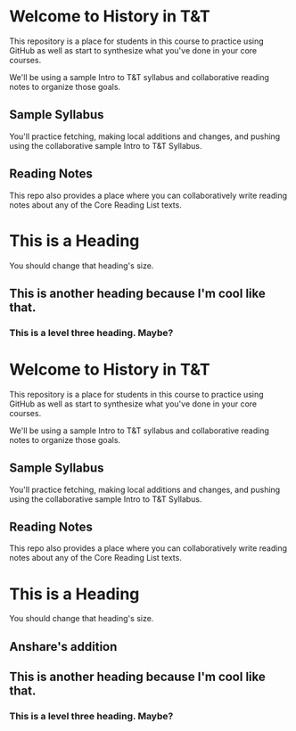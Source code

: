 # Welcome to History in T&T
This repository is a place for students in this course to practice using GitHub as well as start to synthesize what you've done in your core courses.

We'll be using a sample Intro to T&T syllabus and collaborative reading notes to organize those goals.

## Sample Syllabus
You'll practice fetching, making local additions and changes, and pushing using the collaborative sample Intro to T&T Syllabus.

## Reading Notes
This repo also provides a place where you can collaboratively write reading notes about any of the Core Reading List texts.

# This is a Heading
You should change that heading's size.

## This is another heading because I'm cool like that.

### This is a level three heading.  Maybe?

# Welcome to History in T&T
This repository is a place for students in this course to practice using GitHub as well as start to synthesize what you've done in your core courses.

We'll be using a sample Intro to T&T syllabus and collaborative reading notes to organize those goals.

## Sample Syllabus
You'll practice fetching, making local additions and changes, and pushing using the collaborative sample Intro to T&T Syllabus.

## Reading Notes
This repo also provides a place where you can collaboratively write reading notes about any of the Core Reading List texts.

# This is a Heading
You should change that heading's size.

## Anshare's addition
## This is another heading because I'm cool like that.

### This is a level three heading.  Maybe?


